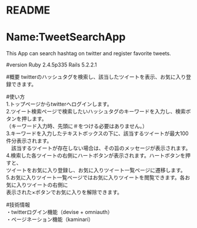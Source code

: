 # README

Name:TweetSearchApp
==========
This App can search hashtag on twitter and register favorite tweets.

#version
Ruby  2.4.5p335
Rails 5.2.2.1

#概要
twitterのハッシュタグを検索し、該当したツイートを表示、お気に入り登録できます。

#使い方  
1.トップページからtwitterへログインします。  
2.ツイート検索ページで検索したいハッシュタグのキーワードを入力し、検索ボタンを押します。  
（キーワード入力時、先頭に＃をつける必要はありません。）  
3.キーワードを入力したテキストボックスの下に、該当するツイートが最大100件分表示されます。  
　該当するツイートが存在しない場合は、その旨のメッセージが表示されます。  
4.検索した各ツイートの右側にハートボタンが表示されます。ハートボタンを押すと、  
  ツイートをお気に入り登録し、お気に入りツイート一覧ページに遷移します。  
5.お気に入りツイート一覧ページではお気に入りツイートを閲覧できます。各お気に入りツイートの右側に  
  表示された×ボタンでお気に入りを解除できます。  
  
#技術情報  
・twitterログイン機能（devise + omniauth）  
・ページネーション機能（kaminari）  
